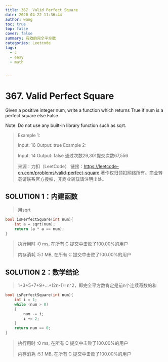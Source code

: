 ```yaml
---
title: 367. Valid Perfect Square
date: 2020-04-22 11:36:44
author: wang
toc: true
top: false
cover: false
summary: 有效的完全平方数
categories: Leetcode
tags:
  - c
  - easy
  - math
 

---
```


# 367. Valid Perfect Square

Given a positive integer num, write a function which returns True if num is a perfect square else False.

Note: Do not use any built-in library function such as sqrt.



> Example 1:
>
> Input: 16
> Output: true
> Example 2:
>
> Input: 14
> Output: false
> 通过次数29,301提交次数67,556
>
> 来源：力扣（LeetCode）
> 链接：https://leetcode-cn.com/problems/valid-perfect-square
> 著作权归领扣网络所有。商业转载请联系官方授权，非商业转载请注明出处。

## SOLUTION 1：内建函数

> 用sqrt

```c
bool isPerfectSquare(int num){
    int a = sqrt(num);
    return (a * a == num);
}
```

> 执行用时 :0 ms, 在所有 C 提交中击败了100.00%的用户
>
> 内存消耗 :5.1 MB, 在所有 C 提交中击败了100.00%的用户

## SOLUTION 2：数学结论

> 1+3+5+7+9+…+(2n-1)=n^2，即完全平方数肯定是前n个连续奇数的和

```c
bool isPerfectSquare(int num){
    int i = 1;
    while (num > 0)
    {
        num -= i;
        i += 2;
    }
    return num == 0;
}
```

> 执行用时 :0 ms, 在所有 C 提交中击败了100.00%的用户
>
> 内存消耗 :5.1 MB, 在所有 C 提交中击败了100.00%的用户

> 

